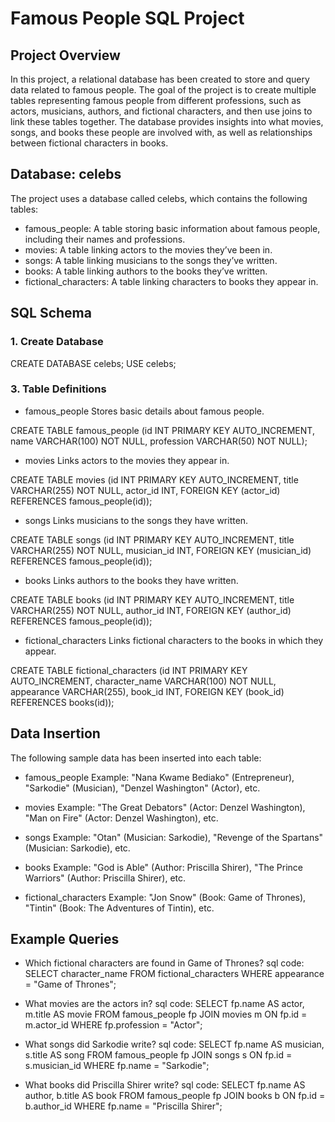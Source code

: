 # Famous People SQL Project
## Project Overview
In this project, a relational database has been created to store and query data related to famous people. The goal of the project is to create multiple tables representing famous people from different professions, such as actors, musicians, authors, and fictional characters, and then use joins to link these tables together. The database provides insights into what movies, songs, and books these people are involved with, as well as relationships between fictional characters in books.

## Database: celebs
The project uses a database called celebs, which contains the following tables:
- famous_people: A table storing basic information about famous people, including their names and professions.
- movies: A table linking actors to the movies they’ve been in.
- songs: A table linking musicians to the songs they’ve written.
- books: A table linking authors to the books they’ve written.
- fictional_characters: A table linking characters to books they appear in.

## SQL Schema
### 1. Create Database
   
CREATE DATABASE celebs;
USE celebs;

### 3. Table Definitions
- famous_people
Stores basic details about famous people.

CREATE TABLE famous_people 
    (id INT PRIMARY KEY AUTO_INCREMENT,
    name VARCHAR(100) NOT NULL,
    profession VARCHAR(50) NOT NULL);

- movies
Links actors to the movies they appear in.

CREATE TABLE movies 
    (id INT PRIMARY KEY AUTO_INCREMENT,
    title VARCHAR(255) NOT NULL,
    actor_id INT,
    FOREIGN KEY (actor_id) REFERENCES famous_people(id));

- songs
Links musicians to the songs they have written.

CREATE TABLE songs 
    (id INT PRIMARY KEY AUTO_INCREMENT,
    title VARCHAR(255) NOT NULL,
    musician_id INT,
    FOREIGN KEY (musician_id) REFERENCES famous_people(id));

- books
Links authors to the books they have written.

CREATE TABLE books 
    (id INT PRIMARY KEY AUTO_INCREMENT,
    title VARCHAR(255) NOT NULL,
    author_id INT,
    FOREIGN KEY (author_id) REFERENCES famous_people(id));

- fictional_characters
Links fictional characters to the books in which they appear.

CREATE TABLE fictional_characters 
    (id INT PRIMARY KEY AUTO_INCREMENT,
    character_name VARCHAR(100) NOT NULL,
    appearance VARCHAR(255),
    book_id INT,
    FOREIGN KEY (book_id) REFERENCES books(id));

## Data Insertion
The following sample data has been inserted into each table:

- famous_people
Example: "Nana Kwame Bediako" (Entrepreneur), "Sarkodie" (Musician), "Denzel Washington" (Actor), etc.

- movies
Example: "The Great Debators" (Actor: Denzel Washington), "Man on Fire" (Actor: Denzel Washington), etc.

- songs
Example: "Otan" (Musician: Sarkodie), "Revenge of the Spartans" (Musician: Sarkodie), etc.

- books
Example: "God is Able" (Author: Priscilla Shirer), "The Prince Warriors" (Author: Priscilla Shirer), etc.

- fictional_characters
Example: "Jon Snow" (Book: Game of Thrones), "Tintin" (Book: The Adventures of Tintin), etc.

## Example Queries
- Which fictional characters are found in Game of Thrones?
sql code:
SELECT character_name
FROM fictional_characters
WHERE appearance = "Game of Thrones";

- What movies are the actors in?
sql code:
SELECT fp.name AS actor, m.title AS movie
FROM famous_people fp
JOIN movies m ON fp.id = m.actor_id
WHERE fp.profession = "Actor";

- What songs did Sarkodie write?
sql code: 
SELECT fp.name AS musician, s.title AS song
FROM famous_people fp
JOIN songs s ON fp.id = s.musician_id
WHERE fp.name = "Sarkodie";

- What books did Priscilla Shirer write?
sql code:
SELECT fp.name AS author, b.title AS book
FROM famous_people fp
JOIN books b ON fp.id = b.author_id
WHERE fp.name = "Priscilla Shirer";
